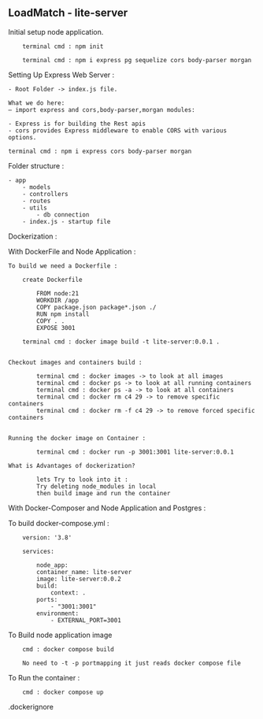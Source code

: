 ## LoadMatch - lite-server 

Initial setup node application.

        terminal cmd : npm init

        terminal cmd : npm i express pg sequelize cors body-parser morgan

Setting Up Express Web Server :

    - Root Folder -> index.js file.

    What we do here:
    – import express and cors,body-parser,morgan modules:

    - Express is for building the Rest apis
    - cors provides Express middleware to enable CORS with various options.

    terminal cmd : npm i express cors body-parser morgan 

Folder structure :

    - app
        - models
        - controllers
        - routes
        - utils 
            - db connection
        - index.js - startup file


Dockerization :

With DockerFile and Node Application :

    To build we need a Dockerfile :

        create Dockerfile

            FROM node:21
            WORKDIR /app
            COPY package.json package*.json ./
            RUN npm install
            COPY . .
            EXPOSE 3001

        terminal cmd : docker image build -t lite-server:0.0.1 .


    Checkout images and containers build :

            terminal cmd : docker images -> to look at all images
            terminal cmd : docker ps -> to look at all running containers
            terminal cmd : docker ps -a -> to look at all containers
            terminal cmd : docker rm c4 29 -> to remove specific containers
            terminal cmd : docker rm -f c4 29 -> to remove forced specific containers


    Running the docker image on Container :

            terminal cmd : docker run -p 3001:3001 lite-server:0.0.1

    What is Advantages of dockerization?

            lets Try to look into it :
            Try deleting node_modules in local
            then build image and run the container



With Docker-Composer and Node Application and Postgres :

To build docker-compose.yml :

        version: '3.8'

        services:

            node_app:
            container_name: lite-server
            image: lite-server:0.0.2
            build: 
                context: .
            ports:
                - "3001:3001"
            environment:
                - EXTERNAL_PORT=3001

To Build node application image
        
        cmd : docker compose build

        No need to -t -p portmapping it just reads docker compose file

To Run the container :

        cmd : docker compose up
            
.dockerignore